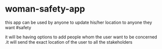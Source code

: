 # woman-safety-app
this app can be used by anyone to update his/her location to anyone they want #safety


it will be having options to add people whom the user want to be concerned .it will send the exact location of the user to all the stakeholders
